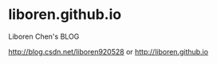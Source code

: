 # liboren.github.io
Liboren Chen's BLOG

http://blog.csdn.net/liboren920528
or
http://liboren.github.io
